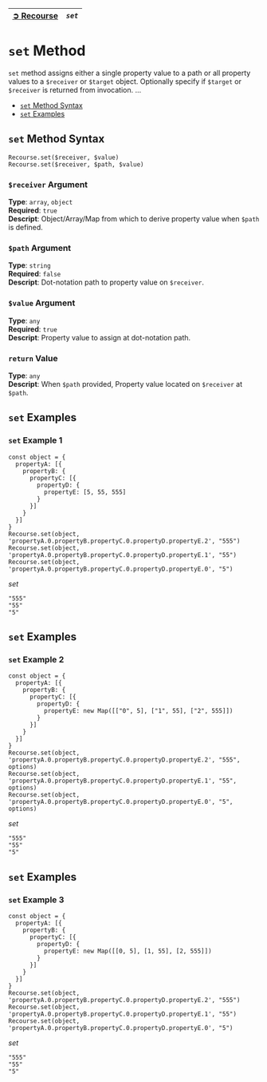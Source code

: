 | [➲ Recourse](../../README.md) | *`set`* |
| :-- | :-- |

# `set` Method
`set` method assigns either a single property value to a path or all property values to a `$receiver` or `$target` object. Optionally specify if `$target` or `$receiver` is returned from invocation. 
...  
 - [`set` Method Syntax](#set-method-syntax)
 - [`set` Examples](#set-examples)

## `set` Method Syntax
```
Recourse.set($receiver, $value)
Recourse.set($receiver, $path, $value)
```
### `$receiver` Argument
**Type**: `array`, `object`  
**Required**: `true`  
**Descript**: Object/Array/Map from which to derive property value when `$path` is defined. 

### `$path` Argument
**Type**: `string`  
**Required**: `false`  
**Descript**: Dot-notation path to property value on `$receiver`.  

### `$value` Argument
**Type**: `any`  
**Required**: `true`  
**Descript**: Property value to assign at dot-notation path.  

### `return` Value
**Type**: `any`  
**Descript**:
When `$path` provided, Property value located on `$receiver` at `$path`.    

## `set` Examples
### `set` Example 1
```
const object = {
  propertyA: [{
    propertyB: {
      propertyC: [{
        propertyD: {
          propertyE: [5, 55, 555]
        }
      }]
    }
  }]
}
Recourse.set(object, 'propertyA.0.propertyB.propertyC.0.propertyD.propertyE.2', "555")
Recourse.set(object, 'propertyA.0.propertyB.propertyC.0.propertyD.propertyE.1', "55")
Recourse.set(object, 'propertyA.0.propertyB.propertyC.0.propertyD.propertyE.0', "5")
```
*set*  
```
"555"
"55"
"5"
```

## `set` Examples
### `set` Example 2
```
const object = {
  propertyA: [{
    propertyB: {
      propertyC: [{
        propertyD: {
          propertyE: new Map([["0", 5], ["1", 55], ["2", 555]])
        }
      }]
    }
  }]
}
Recourse.set(object, 'propertyA.0.propertyB.propertyC.0.propertyD.propertyE.2', "555", options)
Recourse.set(object, 'propertyA.0.propertyB.propertyC.0.propertyD.propertyE.1', "55", options)
Recourse.set(object, 'propertyA.0.propertyB.propertyC.0.propertyD.propertyE.0', "5", options)
```
*set*  
```
"555"
"55"
"5"
```


## `set` Examples
### `set` Example 3
```
const object = {
  propertyA: [{
    propertyB: {
      propertyC: [{
        propertyD: {
          propertyE: new Map([[0, 5], [1, 55], [2, 555]])
        }
      }]
    }
  }]
}
Recourse.set(object, 'propertyA.0.propertyB.propertyC.0.propertyD.propertyE.2', "555")
Recourse.set(object, 'propertyA.0.propertyB.propertyC.0.propertyD.propertyE.1', "55")
Recourse.set(object, 'propertyA.0.propertyB.propertyC.0.propertyD.propertyE.0', "5")
```
*set*  
```
"555"
"55"
"5"
```

